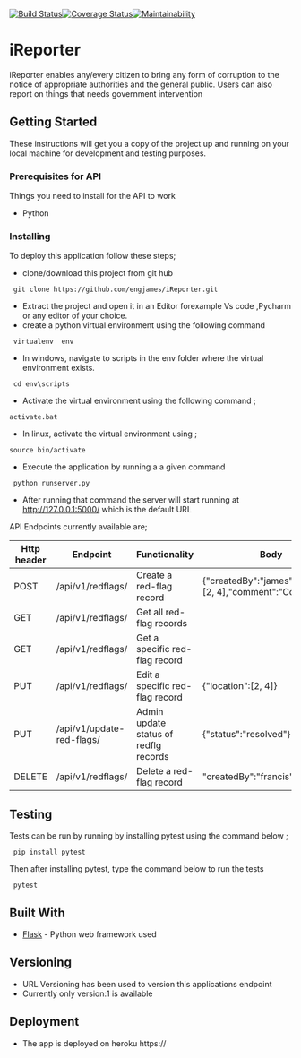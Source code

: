 
[![Build Status](https://travis-ci.org/engjames/iReporter.svg?branch=cha2_finished_api)](https://travis-ci.org/engjames/iReporter)[![Coverage Status](https://coveralls.io/repos/github/engjames/iReporter/badge.svg?branch=cha2_finished_api)](https://coveralls.io/github/engjames/iReporter?branch=cha2_finished_api)[![Maintainability](https://api.codeclimate.com/v1/badges/d319f633a9597052943a/maintainability)](https://codeclimate.com/github/engjames/iReporter/maintainability)

# iReporter
iReporter enables any/every citizen to bring any form of corruption to the notice of appropriate authorities and the general public. Users can also report on things that needs government intervention

## Getting Started

These instructions will get you a copy of the project up and running on your local machine for development and testing purposes. 

### Prerequisites for API

Things you need to install for the API to work

* Python 

### Installing
To deploy this application follow these steps;
* clone/download this project from git hub
```
 git clone https://github.com/engjames/iReporter.git
```
* Extract the project and open it in an Editor forexample Vs code ,Pycharm or any editor of your choice.
* create a python virtual environment using the following command
```
 virtualenv  env 
``` 
* In windows, navigate to scripts in the env folder where the virtual environment exists.
```
 cd env\scripts
```
*  Activate the virtual environment using the following command ;
```
activate.bat
```
* In linux, activate the virtual environment using ;
```
source bin/activate
```
* Execute the application by running a a given command
```
 python runserver.py
``` 
* After running that command the server will start running at http://127.0.0.1:5000/ which is the default URL

API Endpoints currently available are;

|__Http header__| __Endpoint__ | __Functionality__    | __Body__  |
|------|-------------|------------|--------------------------------|
|POST|  /api/v1/redflags/      | Create a ​red-flag​ record     | {"createdBy":"james","location":[2, 4],"comment":"Corruption"}                                |
|GET|  /api/v1/redflags/      | Get all ​red-flag​ records  |                             |
|GET|  /api/v1/redflags/<id>    | Get a specific ​red-flag​ record    |                   |
|PUT| /api/v1/redflags/<id>    |  Edit a specific ​red-flag​ record| {"location":[2, 4]}  |
|PUT| /api/v1/update-red-flags/<id> |  Admin update status of redflg records|{"status":"resolved"}  |
|DELETE|  /api/v1/redflags/<id>   | Delete a ​red-flag​ record  | "createdBy":"francis"   |

## Testing 
Tests can be run by running by installing pytest using the command below ;
```
 pip install pytest
```
Then after installing pytest, type the command below to run the tests
```
 pytest
```
## Built With
* [Flask](http://flask.pocoo.org/docs/1.0/) - Python web framework used

## Versioning
* URL Versioning has been used to version this applications endpoint 
* Currently only version:1 is available 

## Deployment
* The app is deployed on heroku  https://